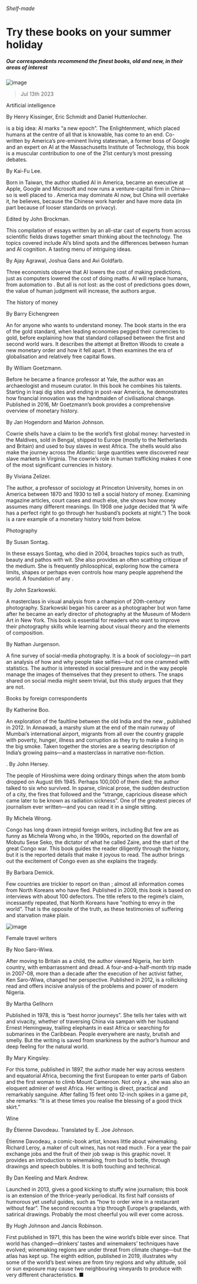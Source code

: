 ###### Shelf-made
# Try these books on your summer holiday 
##### Our correspondents recommend the finest books, old and new, in their areas of interest 
![image](images/20230715_CUD010.jpg) 
> Jul 13th 2023 
Artificial intelligence
  By Henry Kissinger, Eric Schmidt and Daniel Huttenlocher. 
 is a big idea: AI marks “a new epoch”. The Enlightenment, which placed humans at the centre of all that is knowable, has come to an end. Co-written by America’s pre-eminent living statesman, a former boss of Google and an expert on AI at the Massachusetts Institute of Technology, this book is a muscular contribution to one of the 21st century’s most pressing debates.
 By Kai-Fu Lee.
Born in Taiwan, the author studied AI in America, became an executive at Apple, Google and Microsoft and now runs a venture-capital firm in China—so is well placed to . America may dominate AI now, but China will overtake it, he believes, because the Chinese work harder and have more data (in part because of looser standards on privacy). 
 Edited by John Brockman.
This compilation of essays written by an all-star cast of experts from across scientific fields draws together smart thinking about the technology. The topics covered include AI’s blind spots and the differences between human and AI cognition. A tasting menu of intriguing ideas.
By Ajay Agrawal, Joshua Gans and Avi Goldfarb. 
Three economists observe that AI lowers the cost of making predictions, just as computers lowered the cost of doing maths. AI will replace humans, from automation to . But all is not lost: as the cost of predictions goes down, the value of human judgment will increase, the authors argue. 
The history of money
 By Barry Eichengreen
An  for anyone who wants to understand money. The book starts in the era of the gold standard, when leading economies pegged their currencies to gold, before explaining how that standard collapsed between the first and second world wars. It describes the attempt at Bretton Woods to create a new monetary order and how it fell apart. It then examines the era of globalisation and relatively free capital flows. 
By William Goetzmann. 
Before he became a finance professor at Yale, the author was an archaeologist and museum curator. In this book he combines his talents. Starting in Iraqi dig sites and ending in post-war America, he demonstrates how financial innovation was the handmaiden of civilisational change. Published in 2016, Mr Goetzmann’s book provides a comprehensive overview of monetary history.
 By Jan Hogendorn and Marion Johnson. 
Cowrie shells have a claim to be the world’s first global money: harvested in the Maldives, sold in Bengal, shipped to Europe (mostly to the Netherlands and Britain) and used to buy slaves in west Africa. The shells would also make the journey across the Atlantic: large quantities were discovered near slave markets in Virginia. The cowrie’s role in human trafficking makes it one of the most significant currencies in history. 
By Viviana Zelizer. 
The author, a professor of sociology at Princeton University, homes in on America between 1870 and 1930 to tell a social history of money. Examining magazine articles, court cases and much else, she shows how money assumes many different meanings. (In 1908 one judge decided that “A wife has a perfect right to go through her husband’s pockets at night.”) The book is a rare example of a monetary history told from below.
Photography
 By Susan Sontag. 
In these essays Sontag, who died in 2004, broaches topics such as truth, beauty and pathos with wit. She also provides an often scathing critique of the medium. She is frequently philosophical, exploring how the camera limits, shapes or perhaps even controls how many people apprehend the world. A foundation of any .
By John Szarkowski. 
A masterclass in visual analysis from a champion of 20th-century photography. Szarkowski began his career as a photographer but won fame after he became an early director of photography at the Museum of Modern Art in New York. This book is essential for readers who want to improve their photography skills while learning about visual theory and the elements of composition.
 By Nathan Jurgenson. 
A fine survey of social-media photography. It is a book of sociology—in part an analysis of how and why people take selfies—but not one crammed with statistics. The author is interested in social pressure and in the way people manage the images of themselves that they present to others. The snaps shared on social media might seem trivial, but this study argues that they are not. 
Books by foreign correspondents
 By Katherine Boo. 
An exploration of the faultline between the old India and the new , published in 2012. In Annawadi, a marshy slum at the end of the main runway of Mumbai’s international airport, migrants from all over the country grapple with poverty, hunger, illness and corruption as they try to make a living in the big smoke. Taken together the stories are a searing description of India’s growing pains—and a masterclass in narrative non-fiction.
. By John Hersey. 
The people of Hiroshima were doing ordinary things when the atom bomb dropped on August 6th 1945. Perhaps 100,000 of them died; the author talked to six who survived. In sparse, clinical prose,  the sudden destruction of a city, the fires that followed and the “strange, capricious disease which came later to be known as radiation sickness”. One of the greatest pieces of journalism ever written—and you can read it in a single sitting.
 By Michela Wrong. 
Congo has long drawn intrepid foreign writers, including  But few are as funny as Michela Wrong who, in the 1990s, reported on the downfall of Mobutu Sese Seko, the dictator of what he called Zaire, and the start of the great Congo war. This book guides the reader diligently through the history, but it is the reported details that make it joyous to read. The author brings out the excitement of Congo even as she explains the tragedy. 
 By Barbara Demick. 
Few countries are trickier to report on than ; almost all information comes from North Koreans who have fled. Published in 2009, this book is based on interviews with about 100 defectors. The title refers to the regime’s claim, incessantly repeated, that North Koreans have “nothing to envy in the world”. That is the opposite of the truth, as these testimonies of suffering and starvation make plain. 
![image](images/20230715_CUD002.jpg) 

Female travel writers
 By Noo Saro-Wiwa. 
After moving to Britain as a child, the author viewed Nigeria, her birth country, with embarrassment and dread. A four-and-a-half-month trip made in 2007-08, more than a decade after the execution of her activist father, Ken Saro-Wiwa, changed her perspective. Published in 2012,  is a rollicking read and offers incisive analysis of the problems and power of modern Nigeria. 
 By Martha Gellhorn
Published in 1978, this is  “best horror journeys”. She tells her tales with wit and vivacity, whether of traversing China via sampan with her husband Ernest Hemingway, trailing elephants in east Africa or searching for submarines in the Caribbean. People everywhere are nasty, brutish and smelly. But the writing is saved from snarkiness by the author’s humour and deep feeling for the natural world.
 By Mary Kingsley. 
For this tome, published in 1897, the author made her way across western and equatorial Africa, becoming the first European to enter parts of Gabon and the first woman to climb Mount Cameroon. Not only a , she was also an eloquent admirer of west Africa. Her writing is direct, practical and remarkably sanguine. After falling 15 feet onto 12-inch spikes in a game pit, she remarks: “It is at these times you realise the blessing of a good thick skirt.” 
Wine
 By Étienne Davodeau. Translated by E. Joe Johnson. 
Étienne Davodeau, a comic-book artist, knows little about winemaking. Richard Leroy, a maker of cult wines, has not read much . For a year the pair exchange jobs and the fruit of their job swap is this graphic novel. It provides an introduction to winemaking, from bud to bottle, through drawings and speech bubbles. It is both touching and technical. 
By Dan Keeling and Mark Andrew. 
Launched in 2013, gives a good kicking to stuffy wine journalism; this book is an extension of the thrice-yearly periodical. Its first half consists of humorous yet useful guides, such as “how to order wine in a restaurant without fear”. The second recounts a trip through Europe’s grapelands, with satirical drawings. Probably the most cheerful  you will ever come across. 
 By Hugh Johnson and Jancis Robinson. 
First published in 1971, this has been the wine world’s bible ever since. That world has changed—drinkers’ tastes and winemakers’ techniques have evolved; winemaking regions are under threat from climate change—but the atlas has kept up. The eighth edition, published in 2019, illustrates why some of the world’s best wines are from tiny regions and why altitude, soil or sun exposure may cause two neighbouring vineyards to produce with very different characteristics. ■

